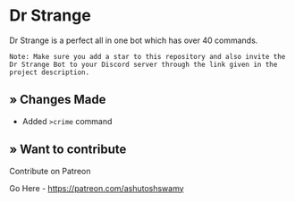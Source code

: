 # Dr Strange

Dr Strange is a perfect all in one bot which has over 40 commands.

```
Note: Make sure you add a star to this repository and also invite the Dr Strange Bot to your Discord server through the link given in the project description.
```

## » Changes Made

- Added `>crime` command

## » Want to contribute

Contribute on Patreon

Go Here - https://patreon.com/ashutoshswamy
